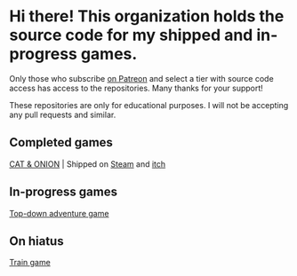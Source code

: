 # Hi there! This organization holds the source code for my shipped and in-progress games.

Only those who subscribe [on Patreon](patreon.com/karl_zylinski) and select a tier with source code access has access to the repositories. Many thanks for your support!

These repositories are only for educational purposes. I will not be accepting any pull requests and similar.

## Completed games
[CAT & ONION](https://github.com/karl-zylinski-subscribers/cat-and-onion) | Shipped on [Steam](https://store.steampowered.com/app/2781210/CAT__ONION/) and [itch](https://zylinski.itch.io/cat-and-onion)

## In-progress games
[Top-down adventure game](https://github.com/karl-zylinski-subscribers/adventure)

## On hiatus
[Train game](https://github.com/karl-zylinski-subscribers/trains)

